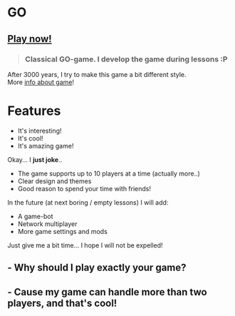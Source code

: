# GO

## [**Play now!**](https://drsmile444.github.io/GO/)

> ### Classical GO-game. I develop the game during lessons :P

After 3000 years, I try to make this game a bit different style.<br>
More [info about game](<https://en.wikipedia.org/wiki/Go_(game)>)!

# Features

- It's interesting!
- It's cool!
- It's amazing game!

Okay... I **just joke**..

- The game supports up to 10 players at a time (actually more..)
- Clear design and themes
- Good reason to spend your time with friends!

In the future (at next boring / empty lessons) I will add:

- A game-bot
- Network multiplayer
- More game settings and mods

Just give me a bit time... I hope I will not be expelled!

## - Why should I play exactly your game?

## **- Cause my game can handle more than two players, and that's cool!**
